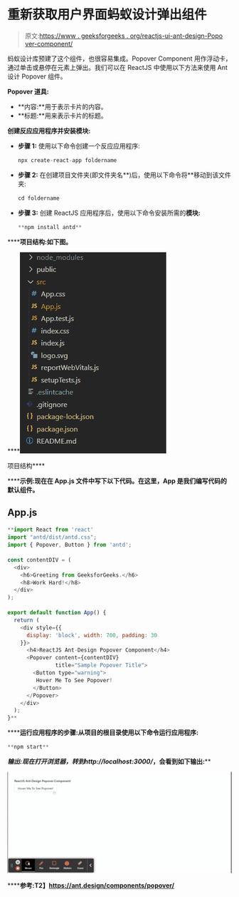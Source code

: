 # 重新获取用户界面蚂蚁设计弹出组件

> 原文:[https://www . geeksforgeeks . org/reactjs-ui-ant-design-Popo ver-component/](https://www.geeksforgeeks.org/reactjs-ui-ant-design-popover-component/)

蚂蚁设计库预建了这个组件，也很容易集成。Popover Component 用作浮动卡，通过单击或悬停在元素上弹出。我们可以在 ReactJS 中使用以下方法来使用 Ant 设计 Popover 组件。

**Popover 道具:**

*   **内容:**用于表示卡片的内容。
*   **标题:**用来表示卡片的标题。

**创建反应应用程序并安装模块:**

*   **步骤 1:** 使用以下命令创建一个反应应用程序:

    ```jsx
    npx create-react-app foldername
    ```

*   **步骤 2:** 在创建项目文件夹(即文件夹名**)后，使用以下命令将**移动到该文件夹:

    ```jsx
    cd foldername
    ```

*   **步骤 3:** 创建 ReactJS 应用程序后，使用以下命令安装所需的****模块:****

    ```jsx
    **npm install antd**
    ```

******项目结构:**如下图。****

****![](img/f04ae0d8b722a9fff0bd9bd138b29c23.png)

项目结构**** 

******示例:**现在在 **App.js** 文件中写下以下代码。在这里，App 是我们编写代码的默认组件。****

## ****App.js****

```jsx
**import React from 'react'
import "antd/dist/antd.css";
import { Popover, Button } from 'antd';

const contentDIV = (
  <div>
    <h6>Greeting from GeeksforGeeks.</h6>
    <h8>Work Hard!</h8>
  </div>
);

export default function App() {
  return (
    <div style={{
      display: 'block', width: 700, padding: 30
    }}>
      <h4>ReactJS Ant-Design Popover Component</h4>
      <Popover content={contentDIV}
               title="Sample Popover Title">
        <Button type="warning">
         Hover Me To See Popover!
        </Button>
      </Popover>
    </div>
  );
}**
```

******运行应用程序的步骤:**从项目的根目录使用以下命令运行应用程序:****

```jsx
**npm start**
```

******输出:**现在打开浏览器，转到***http://localhost:3000/***，会看到如下输出:****

****![](img/9f6d03c0ec2a3a5ccc6c3be89e4f9296.png)****

******参考:**T2】https://ant.design/components/popover/****